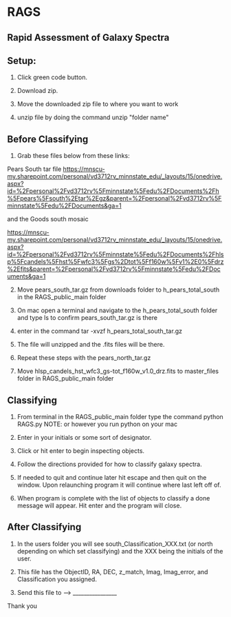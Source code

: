 # RAGS
## Rapid Assessment of Galaxy Spectra

## Setup:

1. Click green code button. 

2. Download zip. 

3. Move the downloaded zip file to where you want to work 

4. unzip file by doing the command unzip "folder name"

## Before Classifying

1. Grab these files below from these links:

Pears South tar file 
https://mnscu-my.sharepoint.com/personal/vd3712rv_minnstate_edu/_layouts/15/onedrive.aspx?id=%2Fpersonal%2Fvd3712rv%5Fminnstate%5Fedu%2FDocuments%2Fh%5Fpears%5Fsouth%2Etar%2Egz&parent=%2Fpersonal%2Fvd3712rv%5Fminnstate%5Fedu%2FDocuments&ga=1

and the Goods south mosaic
 
https://mnscu-my.sharepoint.com/personal/vd3712rv_minnstate_edu/_layouts/15/onedrive.aspx?id=%2Fpersonal%2Fvd3712rv%5Fminnstate%5Fedu%2FDocuments%2Fhlsp%5Fcandels%5Fhst%5Fwfc3%5Fgs%2Dtot%5Ff160w%5Fv1%2E0%5Fdrz%2Efits&parent=%2Fpersonal%2Fvd3712rv%5Fminnstate%5Fedu%2FDocuments&ga=1


2. Move pears_south_tar.gz from downloads folder to h_pears_total_south in the RAGS_public_main folder

3. On mac open a terminal and navigate to the h_pears_total_south folder and type ls to confirm pears_south_tar.gz is there

4. enter in the command tar -xvzf h_pears_total_south_tar.gz

5. The file will unzipped and the .fits files will be there. 

6. Repeat these steps with the pears_north_tar.gz

7. Move hlsp_candels_hst_wfc3_gs-tot_f160w_v1.0_drz.fits to master_files folder in RAGS_public_main folder



## Classifying

1. From terminal in the RAGS_public_main folder type the command python RAGS.py  NOTE: or however you run python on your mac

2. Enter in your initials or some sort of designator. 

3. Click or hit enter to begin inspecting objects. 

4. Follow the directions provided for how to classify galaxy spectra.

5. If needed to quit and continue later hit escape and then quit on the window. Upon relaunching program it will continue where last left off of.

6. When program is complete with the list of objects to classify a done message will appear. Hit enter and the program will close.


## After Classifying

1. In the users folder you will see south_Classification_XXX.txt (or north depending on which set classifying) and the XXX being the initials of the user. 

2. This file has the ObjectID, RA, DEC, z_match, Imag, Imag_error, and Classification you assigned. 

3. Send this file to --> ________________


Thank you
